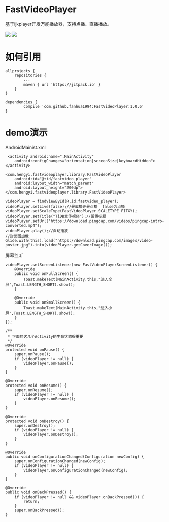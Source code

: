 # FastVideoPlayer
基于ijkplayer开发万能播放器，支持点播、直播播放。

![](https://github.com/fanhua1994/FastVideoPlayer/blob/master/image/16CDF9C1CDBD0E54F934E532C8351A5B.jpg?raw=true)
![](https://github.com/fanhua1994/FastVideoPlayer/blob/master/image/B43F89B4D9B5AE374BB9AE8A966D2006.png?raw=true)


# 如何引用
```
allprojects {
    repositories {
        ...
        maven { url 'https://jitpack.io' }
    }
}
```
```
dependencies {
        compile 'com.github.fanhua1994:FastVideoPlayer:1.0.6'
}
```

# demo演示
AndroidMainist.xml
```
 <activity android:name=".MainActivity"
    android:configChanges="orientation|screenSize|keyboardHidden">
</activity>
```

```
<com.hengyi.fastvideoplayer.library.FastVideoPlayer
    android:id="@+id/fastvideo_player"
    android:layout_width="match_parent"
    android:layout_height="200dp"></com.hengyi.fastvideoplayer.library.FastVideoPlayer>
```

```
videoPlayer = findViewById(R.id.fastvideo_player);
videoPlayer.setLive(false);//是直播还是点播  false为点播
videoPlayer.setScaleType(FastVideoPlayer.SCALETYPE_FITXY);
videoPlayer.setTitle("TiDB宣传视频");//设置标题
videoPlayer.setUrl("https://download.pingcap.com/videos/pingcap-intro-converted.mp4");
videoPlayer.play();//自动播放
//封面图加载
Glide.with(this).load("https://download.pingcap.com/images/video-poster.jpg").into(videoPlayer.getCoverImage());
```
屏幕监听
```
videoPlayer.setScreenListener(new FastVideoPlayerScreenListener() {
    @Override
    public void onFullScreen() {
        Toast.makeText(MainActivity.this,"进入全屏",Toast.LENGTH_SHORT).show();
    }

    @Override
    public void onSmallScreen() {
        Toast.makeText(MainActivity.this,"进入小屏",Toast.LENGTH_SHORT).show();
    }
});
```
```
/**
 * 下面的这几个Activity的生命状态很重要
 */
@Override
protected void onPause() {
    super.onPause();
    if (videoPlayer != null) {
        videoPlayer.onPause();
    }
}

@Override
protected void onResume() {
    super.onResume();
    if (videoPlayer != null) {
        videoPlayer.onResume();
    }
}

@Override
protected void onDestroy() {
    super.onDestroy();
    if (videoPlayer != null) {
        videoPlayer.onDestroy();
    }
}

@Override
public void onConfigurationChanged(Configuration newConfig) {
    super.onConfigurationChanged(newConfig);
    if (videoPlayer != null) {
        videoPlayer.onConfigurationChanged(newConfig);
    }
}

@Override
public void onBackPressed() {
    if (videoPlayer != null && videoPlayer.onBackPressed()) {
        return;
    }
    super.onBackPressed();
}
```
